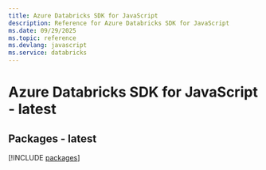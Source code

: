 ```yaml
---
title: Azure Databricks SDK for JavaScript
description: Reference for Azure Databricks SDK for JavaScript
ms.date: 09/29/2025
ms.topic: reference
ms.devlang: javascript
ms.service: databricks
---
```

# Azure Databricks SDK for JavaScript - latest
## Packages - latest
[!INCLUDE [packages](databricks-index.md)]